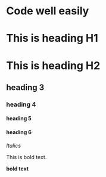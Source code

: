 # Code well easily

# This is heading H1

# This is heading H2

## heading 3

### heading 4

#### heading 5

#### heading 6

*Italics*

This is bold text.

**bold text**



